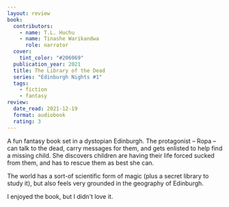 ```yaml
---
layout: review
book:
  contributors:
    - name: T.L. Huchu
    - name: Tinashe Warikandwa
      role: narrator
  cover:
    tint_color: "#206969"
  publication_year: 2021
  title: The Library of the Dead
  series: "Edinburgh Nights #1"
  tags:
    - fiction
    - fantasy
review:
  date_read: 2021-12-19
  format: audiobook
  rating: 3
---
```


A fun fantasy book set in a dystopian Edinburgh.
The protagonist – Ropa – can talk to the dead, carry messages for them, and gets enlisted to help find a missing child.
She discovers children are having their life forced sucked from them, and has to rescue them as best she can.

The world has a sort-of scientific form of magic (plus a secret library to study it), but also feels very grounded in the geography of Edinburgh.

I enjoyed the book, but I didn't love it.

